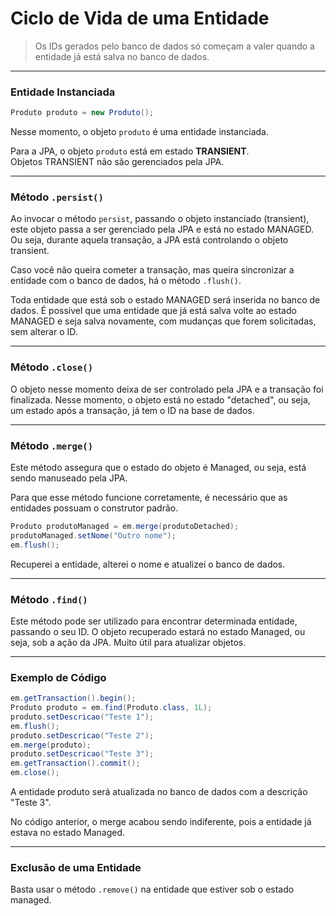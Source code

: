 # Ciclo de Vida de uma Entidade

> Os IDs gerados pelo banco de dados só começam a valer quando a entidade já está salva no banco de dados.


---
### Entidade Instanciada 

```java
Produto produto = new Produto();
```

Nesse momento, o objeto `produto` é uma entidade instanciada.

Para a JPA, o objeto `produto` está em estado **TRANSIENT**.<br>
Objetos TRANSIENT não são gerenciados pela JPA.


---
### Método `.persist()`

Ao invocar o método `persist`, passando o objeto instanciado (transient), este objeto passa a ser gerenciado pela JPA e está no estado MANAGED. Ou seja, durante aquela transação, a JPA está controlando o objeto transient.

Caso você não queira cometer a transação, mas queira sincronizar a entidade com o banco de dados, há o método `.flush()`.

Toda entidade que está sob o estado MANAGED será inserida no banco de dados. É possível que uma entidade que já está salva volte ao estado MANAGED e seja salva novamente, com mudanças que forem solicitadas, sem alterar o ID.


---
### Método `.close()`

O objeto nesse momento deixa de ser controlado pela JPA e a transação foi finalizada. Nesse momento, o objeto está no estado "detached", ou seja, um estado após a transação, já tem o ID na base de dados.


---
### Método `.merge()`

Este método assegura que o estado do objeto é Managed, ou seja, está sendo manuseado pela JPA.

Para que esse método funcione corretamente, é necessário que as entidades possuam o construtor padrão.

```java
Produto produtoManaged = em.merge(produtoDetached);
produtoManaged.setNome("Outro nome");
em.flush();
```

Recuperei a entidade, alterei o nome e atualizei o banco de dados.


---
### Método `.find()`

Este método pode ser utilizado para encontrar determinada entidade, passando o seu ID. O objeto recuperado estará no estado Managed, ou seja, sob a ação da JPA. Muito útil para atualizar objetos.


---
### Exemplo de Código

```java
em.getTransaction().begin();
Produto produto = em.find(Produto.class, 1L);
produto.setDescricao("Teste 1");
em.flush();
produto.setDescricao("Teste 2");
em.merge(produto);
produto.setDescricao("Teste 3");
em.getTransaction().commit();
em.close();
```

A entidade produto será atualizada no banco de dados com a descrição "Teste 3".

No código anterior, o merge acabou sendo indiferente, pois a entidade já estava no estado Managed.


---
### Exclusão de uma Entidade

Basta usar o método `.remove()` na entidade que estiver sob o estado managed.
